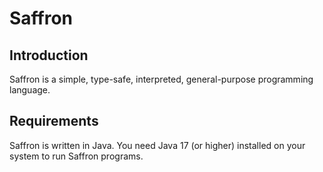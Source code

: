 # Saffron


## Introduction

Saffron is a simple, type-safe, interpreted, general-purpose programming language.


## Requirements

Saffron is written in Java. You need Java 17 (or higher) installed on your system
to run Saffron programs.
